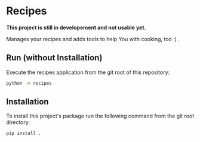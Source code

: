 # Recipes

__This project is still in developement and not usable yet.__

Manages your recipes and adds tools to help You with cooking, too :) .

## Run (without Installation)

Execute the recipes application from the git root of this repository:
```sh
python -m recipes
```

## Installation

To install this project's package run the following command from the git root directory:
```sh
pip install .
```
